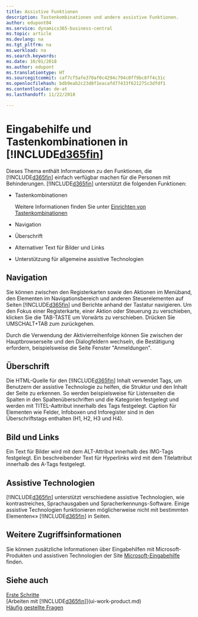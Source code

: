 ```yaml
---
title: Assistive Funktionen
description: Tastenkombinationen und andere assistive Funktionen.
author: edupont04
ms.service: dynamics365-business-central
ms.topic: article
ms.devlang: na
ms.tgt_pltfrm: na
ms.workload: na
ms.search.keywords: 
ms.date: 10/01/2018
ms.author: edupont
ms.translationtype: HT
ms.sourcegitcommit: caf7cf5afe370af0c4294c794c0ff9bc8ff4c31c
ms.openlocfilehash: bdb9eab2c23d8f1eacafd77433f621275c3dfdf1
ms.contentlocale: de-at
ms.lasthandoff: 11/22/2018

---
```

# <a name="accessibility-and-keyboard-shortcuts-in-included365finincludesd365finmdmd"></a>Eingabehilfe und Tastenkombinationen in [!INCLUDE[d365fin](includes/d365fin_md.md)]
Dieses Thema enthält Informationen zu den Funktionen, die [!INCLUDE[d365fin](includes/d365fin_md.md)] einfach verfügbar machen für die Personen mit Behinderungen. [!INCLUDE[d365fin](includes/d365fin_md.md)] unterstützt die folgenden Funktionen:  

-   Tastenkombinationen

    Weitere Informationen finden Sie unter [Einrichten von Tastenkombinationen](keyboard-shortcuts.md)

-   Navigation  

-   Überschrift  

-   Alternativer Text für Bilder und Links  

-   Unterstützung für allgemeine assistive Technologien  

<!-- moved to separate article
##  <a name="Keyboard"></a> Keyboard Shortcuts in the browser
 [!INCLUDE[d365fin](includes/d365fin_md.md)] supports the keyboard shortcuts that are supported by most web browsers. The keyboard shortcuts described here refer to the U.S. keyboard layout. The layout of the keys on other keyboards may not correspond exactly to the keys on a U.S. keyboard.  

|To do this|Press|  
|----------------|-----------|  
|To move focus to the next or previous control or element on a page, such as buttons, fields, or items in a list.|Tab, Shift+Tab|  
|To enable or access the element or control that is in focus.|Enter|  
|To scroll items up and down in a list.|Up Arrow, Down Arrow|  
|To scroll columns of an item left and right in a list.|Left Arrow, Right Arrow|  
|To open a drop-down list or look up a value for a field.|Alt+Down Arrow|  
|To move focus to the next element outside the list.|Ctrl + Enter|  
|To see the transactions that resulted in a calculated value in a field.|Alt+Right Arrow|  

-->

##  <a name="Navigation"></a> Navigation  
 Sie können zwischen den Registerkarten sowie den Aktionen im Menüband, den Elementen im Navigationsbereich und anderen Steuerelementen auf Seiten [!INCLUDE[d365fin](includes/d365fin_md.md)] und Berichte anhand der Tastatur navigieren. Um den Fokus einer Registerkarte, einer Aktion oder Steuerung zu verschieben, klicken Sie die TAB-TASTE um Vorwärts zu verschieben. Drücken Sie UMSCHALT+TAB zum zurückgehen.  

 Durch die Verwendung der Aktivierreihenfolge können Sie zwischen der Hauptbrowserseite und den Dialogfeldern wechseln, die Bestätigung erfordern, beispielsweise die Seite Fenster "Anmeldungen".  

##  <a name="Headings"></a> Überschrift  
 Die HTML-Quelle für den [!INCLUDE[d365fin](includes/d365fin_md.md)] Inhalt verwendet Tags, um Benutzern der assistive Technologie zu helfen, die Struktur und den Inhalt der Seite zu erkennen. So werden beispielsweise für Listenseiten die Spalten in den Spaltenüberschriften und die Kategorien festgelegt und werden mit TITEL-Aattribut innerhalb des Tags festgelegt. Caption für Elementen wie Felder, Infoboxen und Inforegister sind in den Überschriftstags enthalten (H1, H2, H3 und H4).  

##  <a name="Images"></a> Bild und Links  
 Ein Text für Bilder wird mit dem ALT-Attribut innerhalb des IMG-Tags festgelegt. Ein beschreibender Text für Hyperlinks wird mit dem Titelattribut innerhalb des A-Tags festgelegt.  

##  <a name="AssistiveTech"></a> Assistive Technologien  
[!INCLUDE[d365fin](includes/d365fin_md.md)] unterstützt verschiedene assistive Technologien, wie kontrastreiches, Sprachausgaben und Spracherkennungs-Software. Einige assistive Technologien funktionieren möglicherweise nicht mit bestimmten Elementen«» [!INCLUDE[d365fin](includes/d365fin_md.md)] in Seiten.  

## <a name="for-more-accessibility-information"></a>Weitere Zugriffsinformationen  
Sie können zusätzliche Informationen über Eingabehilfen mit Microsoft-Produkten und assistiven Technologien der Site [Microsoft-Eingabehilfe](https://go.microsoft.com/fwlink/?LinkId=262160) finden.

## <a name="see-also"></a>Siehe auch
[Erste Schritte](product-get-started.md)  
[Arbeiten mit [!INCLUDE[d365fin](includes/d365fin_md.md)]](ui-work-product.md)  
[Häufig gestellte Fragen](across-faq.md)  

